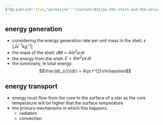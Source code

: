 ```yaml
---
{"dg-publish":true,"permalink":"/content/012/px-282-stars-and-the-solar-system/d-stellar-structure-and-interiors/px-282-d2-energy-generation-and-transport/","noteIcon":"1","created":"2024-11-25T10:50:32.000+00:00","updated":"2025-01-05T10:37:39.126+00:00"}
---
```


## energy generation
- considering the energy generation rate per unit mass in the shell, $\epsilon\;[Js^{-1}kg^{-1}]$
- the mass of the shell: $dM = 4\pi r^{2}\rho\,dr$
- the energy from the shell: $E = 4\pi r^{2} \rho\epsilon\,dr$
- the luminosity, ie total energy:
$$\frac{dL_{r}}{dr} = 4\pi r^{2}\rho\epsilon$$
## energy transport
- energy must flow from the core to the surface of a star as the core temperature will be higher that the surface temperature
- the primary mechanisms in which this happens:
	- radiation
	- convection
